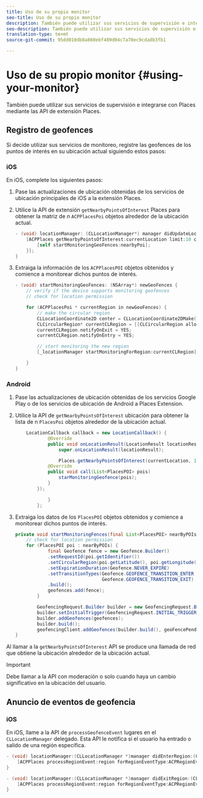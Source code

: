 ```yaml
---
title: Uso de su propio monitor
seo-title: Uso de su propio monitor
description: También puede utilizar sus servicios de supervisión e integrarse con Places mediante las API de extensión Places.
seo-description: También puede utilizar sus servicios de supervisión e integrarse con Places mediante las API de extensión Places.
translation-type: tm+mt
source-git-commit: 95dd010db8a860ebf489d04c7a70ec9cda8b3fb1

---
```



# Uso de su propio monitor {#using-your-monitor}

También puede utilizar sus servicios de supervisión e integrarse con Places mediante las API de extensión Places.

## Registro de geofences

Si decide utilizar sus servicios de monitoreo, registre las geofences de los puntos de interés en su ubicación actual siguiendo estos pasos:

### iOS

En iOS, complete los siguientes pasos:

1. Pase las actualizaciones de ubicación obtenidas de los servicios de ubicación principales de iOS a la extensión Places.

1. Utilice la API de extensión `getNearbyPointsOfInterest` Places para obtener la matriz de *n* `ACPPlacesPoi` objetos alrededor de la ubicación actual.

   ```objective-c
   - (void) locationManager: (CLLocationManager*) manager didUpdateLocations: (NSArray<CLLocation*>*) locations {
       [ACPPlaces getNearbyPointsOfInterest:currentLocation limit:10 callback: ^ (NSArray<ACPPlacesPoi*>* _Nullable nearbyPoi) {
           [self startMonitoringGeoFences:nearbyPoi];
       }];
   }
   ```

1. Extraiga la información de los `ACPPlacesPOI` objetos obtenidos y comience a monitorear dichos puntos de interés.

   ```objective-c
   - (void) startMonitoringGeoFences: (NSArray*) newGeoFences {
       // verify if the device supports monitoring geofences
       // check for location permission
   
       for (ACPPlacesPoi * currentRegion in newGeoFences) {
           // make the circular region
           CLLocationCoordinate2D center = CLLocationCoordinate2DMake(currentRegion.latitude, currentRegion.longitude);
           CLCircularRegion* currentCLRegion = [[CLCircularRegion alloc] initWithCenter:center                                                                                                                              radius:currentRegion.radius                                                                                                                    identifier:currentRegion.identifier];
           currentCLRegion.notifyOnExit = YES;
           currentCLRegion.notifyOnEntry = YES;
   
           // start monitoring the new region
           [_locationManager startMonitoringForRegion:currentCLRegion];
   
       }
   }
   ```

### Android

1. Pase las actualizaciones de ubicación obtenidas de los servicios Google Play o de los servicios de ubicación de Android a Places Extension.

1. Utilice la API de `getNearbyPointsOfInterest` ubicación para obtener la lista de n `PlacesPoi` objetos alrededor de la ubicación actual.

   ```java
       LocationCallback callback = new LocationCallback() {
               @Override
               public void onLocationResult(LocationResult locationResult) {
                   super.onLocationResult(locationResult);
   
                   Places.getNearbyPointsOfInterest(currentLocation, 10, new            AdobeCallback<List<PlacesPOI>>() {
               @Override
               public void call(List<PlacesPOI> pois)
                   starMonitoringGeofence(pois);
               }
           });
   
               }
           };
   ```

1. Extraiga los datos de los `PlacesPOI` objetos obtenidos y comience a monitorear dichos puntos de interés.

   ```java
   private void startMonitoringFences(final List<PlacesPOI> nearByPOIs) {
       // check for location permission
       for (PlacesPOI poi : nearByPOIs) {
               final Geofence fence = new Geofence.Builder()
               .setRequestId(poi.getIdentifier())
               .setCircularRegion(poi.getLatitude(), poi.getLongitude(), poi.getRadius())
               .setExpirationDuration(Geofence.NEVER_EXPIRE)
               .setTransitionTypes(Geofence.GEOFENCE_TRANSITION_ENTER |
                                   Geofence.GEOFENCE_TRANSITION_EXIT)
               .build();
               geofences.add(fence);
           }
   
           GeofencingRequest.Builder builder = new GeofencingRequest.Builder();
           builder.setInitialTrigger(GeofencingRequest.INITIAL_TRIGGER_ENTER);
           builder.addGeofences(geofences);
           builder.build();
           geofencingClient.addGeofences(builder.build(), geoFencePendingIntent)
   }
   ```


Al llamar a la `getNearbyPointsOfInterest` API se produce una llamada de red que obtiene la ubicación alrededor de la ubicación actual.

>[!IMPORTANT]
>
>Debe llamar a la API con moderación o solo cuando haya un cambio significativo en la ubicación del usuario.

## Anuncio de eventos de geofencia

### iOS

En iOS, llame a la API de `processGeofenceEvent` lugares en el `CLLocationManager` delegado. Esta API le notifica si el usuario ha entrado o salido de una región específica.

```objective-c
- (void) locationManager:(CLLocationManager *)manager didEnterRegion:(CLRegion *)region {
    [ACPPlaces processRegionEvent:region forRegionEventType:ACPRegionEventTypeEntry];
}

- (void) locationManager:(CLLocationManager *)manager didExitRegion:(CLRegion *)region {
    [ACPPlaces processRegionEvent:region forRegionEventType:ACPRegionEventTypeExit];
}
```
